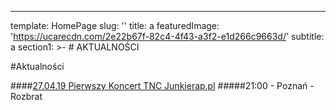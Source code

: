 ---
template: HomePage
slug: ''
title: a
featuredImage: 'https://ucarecdn.com/2e22b67f-82c4-4f43-a3f2-e1d266c9663d/'
subtitle: a
section1: >-
                      # AKTUALNOŚCI
                      


  #Aktualności
  
  
                                 
  ####[27.04.19 Pierwszy Koncert TNC Junkierap.pl](https://www.facebook.com/events/rozbrat/pierwszy-w-historii-koncert-tnc-junkierappl-junkie-sekta/2438855859481055/)
  #####21:00 - Poznań - Rozbrat

